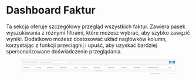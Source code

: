 # Dashboard Faktur

Ta sekcja oferuje szczegółowy przegląd wszystkich faktur. Zawiera pasek wyszukiwania z różnymi filtrami, które możesz wybrać, aby szybko zawęzić wyniki. Dodatkowo możesz dostosować układ nagłówków kolumn, korzystając z funkcji przeciągnij i upuść, aby uzyskać bardziej spersonalizowane doświadczenie przeglądania.

<figure><img src="../../.gitbook/assets/invoice-dashboard.png" alt=""><figcaption></figcaption></figure>
